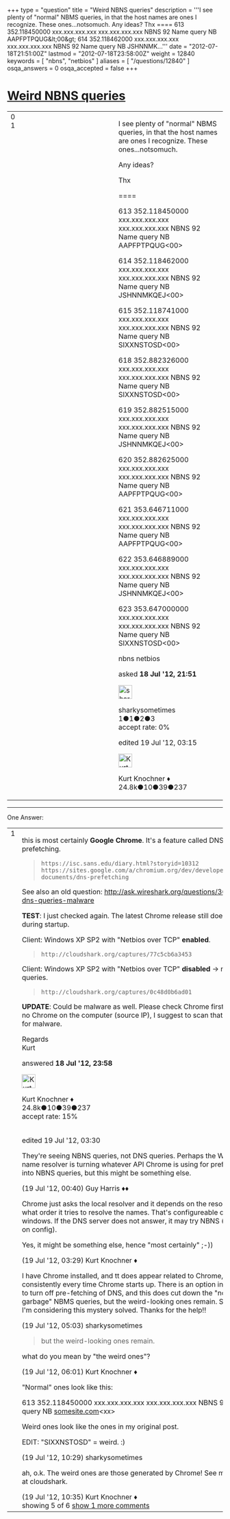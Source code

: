 +++
type = "question"
title = "Weird NBNS queries"
description = '''I see plenty of &quot;normal&quot; NBMS queries, in that the host names are ones I recognize. These ones...notsomuch. Any ideas? Thx ==== 613 352.118450000 xxx.xxx.xxx.xxx xxx.xxx.xxx.xxx NBNS 92 Name query NB AAPFPTPQUG&amp;lt;00&amp;gt; 614 352.118462000 xxx.xxx.xxx.xxx xxx.xxx.xxx.xxx NBNS 92 Name query NB JSHNNMK...'''
date = "2012-07-18T21:51:00Z"
lastmod = "2012-07-18T23:58:00Z"
weight = 12840
keywords = [ "nbns", "netbios" ]
aliases = [ "/questions/12840" ]
osqa_answers = 0
osqa_accepted = false
+++

<div class="headNormal">

# [Weird NBNS queries](/questions/12840/weird-nbns-queries)

</div>

<div id="main-body">

<div id="askform">

<table id="question-table" style="width:100%;"><colgroup><col style="width: 50%" /><col style="width: 50%" /></colgroup><tbody><tr class="odd"><td style="width: 30px; vertical-align: top"><div class="vote-buttons"><div id="post-12840-score" class="post-score" title="current number of votes">0</div><div id="favorite-count" class="favorite-count">1</div></div></td><td><div id="item-right"><div class="question-body"><p>I see plenty of "normal" NBMS queries, in that the host names are ones I recognize. These ones...notsomuch.</p><p>Any ideas?</p><p>Thx</p><p>====</p><p>613 352.118450000 xxx.xxx.xxx.xxx xxx.xxx.xxx.xxx NBNS 92 Name query NB AAPFPTPQUG&lt;00&gt;</p><p>614 352.118462000 xxx.xxx.xxx.xxx xxx.xxx.xxx.xxx NBNS 92 Name query NB JSHNNMKQEJ&lt;00&gt;</p><p>615 352.118741000 xxx.xxx.xxx.xxx xxx.xxx.xxx.xxx NBNS 92 Name query NB SIXXNSTOSD&lt;00&gt;</p><p>618 352.882326000 xxx.xxx.xxx.xxx xxx.xxx.xxx.xxx NBNS 92 Name query NB SIXXNSTOSD&lt;00&gt;</p><p>619 352.882515000 xxx.xxx.xxx.xxx xxx.xxx.xxx.xxx NBNS 92 Name query NB JSHNNMKQEJ&lt;00&gt;</p><p>620 352.882625000 xxx.xxx.xxx.xxx xxx.xxx.xxx.xxx NBNS 92 Name query NB AAPFPTPQUG&lt;00&gt;</p><p>621 353.646711000 xxx.xxx.xxx.xxx xxx.xxx.xxx.xxx NBNS 92 Name query NB AAPFPTPQUG&lt;00&gt;</p><p>622 353.646889000 xxx.xxx.xxx.xxx xxx.xxx.xxx.xxx NBNS 92 Name query NB JSHNNMKQEJ&lt;00&gt;</p><p>623 353.647000000 xxx.xxx.xxx.xxx xxx.xxx.xxx.xxx NBNS 92 Name query NB SIXXNSTOSD&lt;00&gt;</p></div><div id="question-tags" class="tags-container tags">nbns netbios</div><div id="question-controls" class="post-controls"></div><div class="post-update-info-container"><div class="post-update-info post-update-info-user"><p>asked <strong>18 Jul '12, 21:51</strong></p><img src="https://secure.gravatar.com/avatar/3307de485d1c6d2d59a65f4183511a9b?s=32&amp;d=identicon&amp;r=g" class="gravatar" width="32" height="32" alt="sharkysometimes&#39;s gravatar image" /><p>sharkysometimes<br />
<span class="score" title="1 reputation points">1</span><span title="1 badges"><span class="badge1">●</span><span class="badgecount">1</span></span><span title="2 badges"><span class="silver">●</span><span class="badgecount">2</span></span><span title="3 badges"><span class="bronze">●</span><span class="badgecount">3</span></span><br />
<span class="accept_rate" title="Rate of the user&#39;s accepted answers">accept rate:</span> <span title="sharkysometimes has no accepted answers">0%</span></p></div><div class="post-update-info post-update-info-edited"><p>edited 19 Jul '12, 03:15</p><img src="https://secure.gravatar.com/avatar/23b7bf5b13bc2c98b2e8aa9869ca5d75?s=32&amp;d=identicon&amp;r=g" class="gravatar" width="32" height="32" alt="Kurt%20Knochner&#39;s gravatar image" /><p>Kurt Knochner ♦<br />
<span class="score" title="24767 reputation points"><span>24.8k</span></span><span title="10 badges"><span class="badge1">●</span><span class="badgecount">10</span></span><span title="39 badges"><span class="silver">●</span><span class="badgecount">39</span></span><span title="237 badges"><span class="bronze">●</span><span class="badgecount">237</span></span></p></div></div><div id="comments-container-12840" class="comments-container"></div><div id="comment-tools-12840" class="comment-tools"></div><div class="clear"></div><div id="comment-12840-form-container" class="comment-form-container"></div><div class="clear"></div></div></td></tr></tbody></table>

------------------------------------------------------------------------

<div class="tabBar">

<span id="sort-top"></span>

<div class="headQuestions">

One Answer:

</div>

</div>

<span id="12841"></span>

<div id="answer-container-12841" class="answer">

<table style="width:100%;"><colgroup><col style="width: 50%" /><col style="width: 50%" /></colgroup><tbody><tr class="odd"><td style="width: 30px; vertical-align: top"><div class="vote-buttons"><div id="post-12841-score" class="post-score" title="current number of votes">1</div></div></td><td><div class="item-right"><div class="answer-body"><p>this is most certainly <strong>Google Chrome</strong>. It's a feature called DNS prefetching.</p><blockquote><p><code>https://isc.sans.edu/diary.html?storyid=10312</code><br />
<code>https://sites.google.com/a/chromium.org/dev/developers/design-documents/dns-prefetching</code><br />
</p></blockquote><p>See also an old question: <a href="http://ask.wireshark.org/questions/3697/odd-dns-queries-malware">http://ask.wireshark.org/questions/3697/odd-dns-queries-malware</a></p><p><strong>TEST</strong>: I just checked again. The latest Chrome release still does that during startup.</p><p>Client: Windows XP SP2 with "Netbios over TCP" <strong>enabled</strong>.</p><blockquote><p><code>http://cloudshark.org/captures/77c5cb6a3453</code><br />
</p></blockquote><p>Client: Windows XP SP2 with "Netbios over TCP" <strong>disabled</strong> -&gt; no NBNS queries.</p><blockquote><p><code>http://cloudshark.org/captures/0c48d0b6ad01</code></p></blockquote><p><strong>UPDATE</strong>: Could be malware as well. Please check Chrome first. If there is no Chrome on the computer (source IP), I suggest to scan that machine for malware.</p><p>Regards<br />
Kurt</p></div><div class="answer-controls post-controls"></div><div class="post-update-info-container"><div class="post-update-info post-update-info-user"><p>answered <strong>18 Jul '12, 23:58</strong></p><img src="https://secure.gravatar.com/avatar/23b7bf5b13bc2c98b2e8aa9869ca5d75?s=32&amp;d=identicon&amp;r=g" class="gravatar" width="32" height="32" alt="Kurt%20Knochner&#39;s gravatar image" /><p>Kurt Knochner ♦<br />
<span class="score" title="24767 reputation points"><span>24.8k</span></span><span title="10 badges"><span class="badge1">●</span><span class="badgecount">10</span></span><span title="39 badges"><span class="silver">●</span><span class="badgecount">39</span></span><span title="237 badges"><span class="bronze">●</span><span class="badgecount">237</span></span><br />
<span class="accept_rate" title="Rate of the user&#39;s accepted answers">accept rate:</span> <span title="Kurt Knochner has 344 accepted answers">15%</span> </br></br></p></div><div class="post-update-info post-update-info-edited"><p>edited 19 Jul '12, 03:30</p></div></div><div id="comments-container-12841" class="comments-container"><span id="12842"></span><div id="comment-12842" class="comment"><div id="post-12842-score" class="comment-score"></div><div class="comment-text"><p>They're seeing NBNS queries, not DNS queries. Perhaps the Windows name resolver is turning whatever API Chrome is using for prefetching into NBNS queries, but this might be something else.</p></div><div id="comment-12842-info" class="comment-info"><span class="comment-age">(19 Jul '12, 00:40)</span> Guy Harris ♦♦</div></div><span id="12850"></span><div id="comment-12850" class="comment"><div id="post-12850-score" class="comment-score"></div><div class="comment-text"><p>Chrome just asks the local resolver and it depends on the resolver in what order it tries to resolve the names. That's configureable on windows. If the DNS server does not answer, it may try NBNS (depends on config).</p><p>Yes, it might be something else, hence "most certainly" ;-))</p></div><div id="comment-12850-info" class="comment-info"><span class="comment-age">(19 Jul '12, 03:29)</span> Kurt Knochner ♦</div></div><span id="12853"></span><div id="comment-12853" class="comment"><div id="post-12853-score" class="comment-score"></div><div class="comment-text"><p>I have Chrome installed, and tt does appear related to Chrome, as I see it consistently every time Chrome starts up. There is an option in Chrome to turn off pre-fetching of DNS, and this does cut down the "non-garbage" NBMS queries, but the weird-looking ones remain. So for now, I'm considering this mystery solved. Thanks for the help!!</p></div><div id="comment-12853-info" class="comment-info"><span class="comment-age">(19 Jul '12, 05:03)</span> sharkysometimes</div></div><span id="12856"></span><div id="comment-12856" class="comment"><div id="post-12856-score" class="comment-score"></div><div class="comment-text"><blockquote><p>but the weird-looking ones remain.</p></blockquote><p>what do you mean by "the weird ones"?</p></div><div id="comment-12856-info" class="comment-info"><span class="comment-age">(19 Jul '12, 06:01)</span> Kurt Knochner ♦</div></div><span id="12864"></span><div id="comment-12864" class="comment"><div id="post-12864-score" class="comment-score"></div><div class="comment-text"><p>"Normal" ones look like this:</p><p>613 352.118450000 xxx.xxx.xxx.xxx xxx.xxx.xxx.xxx NBNS 92 Name query NB <a href="http://somesite.com">somesite.com</a>&lt;xx&gt;</p><p>Weird ones look like the ones in my original post.</p><p>EDIT: "SIXXNSTOSD" = weird. :)</p></div><div id="comment-12864-info" class="comment-info"><span class="comment-age">(19 Jul '12, 10:29)</span> sharkysometimes</div></div><span id="12866"></span><div id="comment-12866" class="comment not_top_scorer"><div id="post-12866-score" class="comment-score"></div><div class="comment-text"><p>ah, o.k. The weird ones are those generated by Chrome! See my samples at cloudshark.</p></div><div id="comment-12866-info" class="comment-info"><span class="comment-age">(19 Jul '12, 10:35)</span> Kurt Knochner ♦</div></div></div><div id="comment-tools-12841" class="comment-tools"><span class="comments-showing"> showing 5 of 6 </span> <a href="#" class="show-all-comments-link">show 1 more comments</a></div><div class="clear"></div><div id="comment-12841-form-container" class="comment-form-container"></div><div class="clear"></div></div></td></tr></tbody></table>

</div>

<div class="paginator-container-left">

</div>

</div>

</div>


